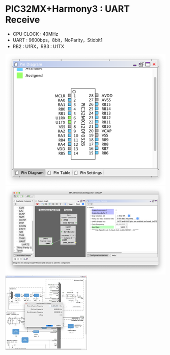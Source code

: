 # PIC32MX+Harmony3 : UART Receive

- CPU CLOCK : 40MHz
- UART : 9600bps，8bit，NoParity，Stiobit1
- RB2 : U1RX，RB3 : U1TX

<img src="./image/h3_uart2.png" style="zoom:50%;" />

<img src="./image/h3_uart1.png" style="zoom:50%;" />

<img src="./image/h3_uart3.png" style="zoom:25%;" />
